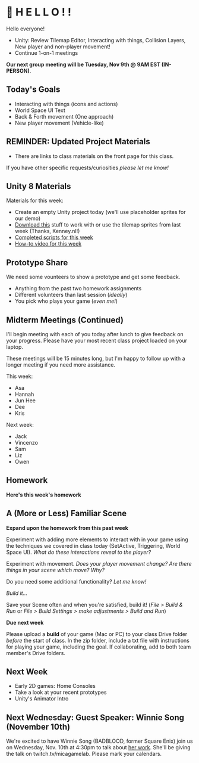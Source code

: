 # 🍏 H E L L O ! ! 
Hello everyone!
- Unity: Review Tilemap Editor, Interacting with things, Collision Layers, New player and non-player movement!
- Continue 1-on-1 meetings


__Our next group meeting will be Tuesday, Nov 9th @ 9AM EST (IN-PERSON)__. 

## Today's Goals ##
- Interacting with things (icons and actions)
- World Space UI Text
- Back & Forth movement (One approach)
- New player movement (Vehicle-like)

## REMINDER: Updated Project Materials ##
- There are links to class materials on the front page for this class.

If you have other specific requests/curiosities *please let me know!*

## Unity 8 Materials ##

Materials for this week:
- Create an empty Unity project today (we'll use placeholder sprites for our demo)
- [Download this](https://drive.google.com/file/d/19tUvhhAr7iboSdzQ2Ccgp3hQEmNSZiVZ/view?usp=sharing) stuff to work with or use the tilemap sprites from last week (Thanks, Kenney.nl!)
- [Completed scripts for this week](https://drive.google.com/file/d/12vqUSt1piUuhgGkXEVLYGKJmgqfOLwrI/view?usp=sharing)
- [How-to video for this week](https://youtube.com/playlist?list=PL42xm44H83rLKQsApQcF6OnMvhJcdsTRo)

## Prototype Share ##

We need some vounteers to show a prototype and get some feedback.
- Anything from the past two homework assignments
- Different volunteers than last session (*ideally*)
- You pick who plays your game (_even me!_)


## Midterm Meetings (Continued) ##

I'll begin meeting with each of you today after lunch to give feedback on your progress. Please have your most recent class project loaded on your laptop.

These meetings will be 15 minutes long, but I'm happy to follow up with a longer meeting if you need more assistance. 

This week:
- Asa
- Hannah
- Jun Hee
- Dee
- Kris

Next week:
- Jack
- Vincenzo
- Sam
- Liz
- Owen

## Homework ##

__Here's this week's homework__

## A (More or Less) Familiar Scene
__Expand upon the homework from this past week__

Experiment with adding more elements to interact with in your game using the techniques we covered in class today (SetActive, Triggering, World Space UI). *What do these interactions reveal to the player?*

Experiment with movement. *Does your player movement change? Are there things in your scene which move? Why?*

Do you need some additional functionality? *Let me know!*

*Build it...*

Save your Scene often and when you're satisfied, build it! (*File > Build & Run* or *File > Build Settings > make adjustments > Build and Run*)

__Due next week__

Please upload a __build__ of your game (Mac or PC) to your class Drive folder *before* the start of class. In the zip folder, include a txt file with instructions for playing your game, including the goal. If collaborating, add to both team member's Drive folders.


## Next Week
- Early 2D games: Home Consoles
- Take a look at your recent prototypes
- Unity's Animator Intro

## Next Wednesday: Guest Speaker: Winnie Song (November 10th)
We're excited to have Winnie Song (BADBLOOD, former Square Enix) join us on Wednesday, Nov. 10th at 4:30pm to talk about [her work](https://wsong.me). She'll be giving the talk on twitch.tv/micagamelab. Please mark your calendars.
